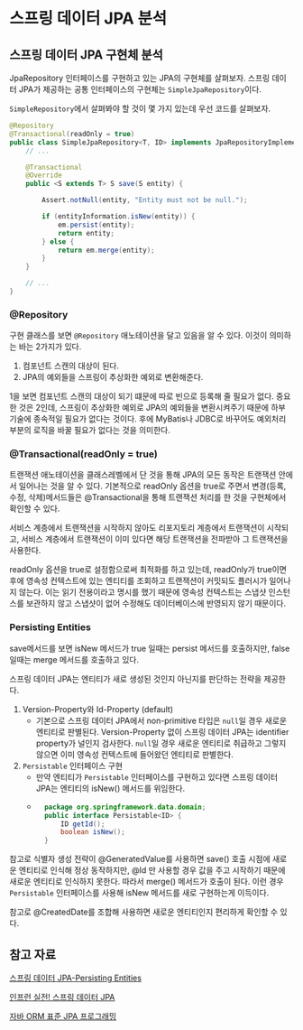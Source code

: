 # 스프링 데이터 JPA 분석

## 스프링 데이터 JPA 구현체 분석
JpaRepository 인터페이스를 구현하고 있는 JPA의 구현체를 살펴보자.
스프링 데이터 JPA가 제공하는 공통 인터페이스의 구현체는 `SimpleJpaRepository`이다.

`SimpleRepository`에서 살펴봐야 할 것이 몇 가지 있는데 우선 코드를 살펴보자.

```java
@Repository
@Transactional(readOnly = true)
public class SimpleJpaRepository<T, ID> implements JpaRepositoryImplementation<T, ID> {
    // ...

    @Transactional
	@Override
	public <S extends T> S save(S entity) {

		Assert.notNull(entity, "Entity must not be null.");

		if (entityInformation.isNew(entity)) {
			em.persist(entity);
			return entity;
		} else {
			return em.merge(entity);
		}
	}

    // ...
}   
```

### @Repository
구현 클래스를 보면 `@Repository` 애노테이션을 달고 있음을 알 수 있다. 이것이 의미하는 바는 2가지가 있다.
1. 컴포넌트 스캔의 대상이 된다.
2. JPA의 예외들을 스프링이 추상화한 예외로 변환해준다.

1을 보면 컴포넌트 스캔의 대상이 되기 떄문에 따로 빈으로 등록해 줄 필요가 없다. 중요한 것은 2인데, 스프링이 추상화한 예외로 JPA의 예외들을 변환시켜주기 때문에 하부 기술에 종속적일 필요가 없다는 것이다. 후에 MyBatis나 JDBC로 바꾸어도 예외처리 부분의 로직을 바꿀 필요가 없다는 것을 의미한다.

### @Transactional(readOnly = true)
트랜잭션 애노테이션을 클래스레벨에서 단 것을 통해 JPA의 모든 동작은 트랜잭션 안에서 일어나는 것을 알 수 있다. 기본적으로 readOnly 옵션을 true로 주면서 변경(등록, 수정, 삭제)메서드들은 @Transactional을 통해 트랜잭션 처리를 한 것을 구현체에서 확인할 수 있다.

서비스 계층에서 트랜잭션을 시작하지 않아도 리포지토리 계층에서 트랜잭션이 시작되고, 서비스 계층에서 트랜잭션이 이미 있다면 해당 트랜잭션을 전파받아 그 트랜잭션을 사용한다.

readOnly 옵션을 true로 설정함으로써 최적화를 하고 있는데, readOnly가 true이면 후에 영속성 컨텍스트에 있는 엔티티를 조회하고 트랜잭션이 커밋되도 플러시가 일어나지 않는다. 이는 읽기 전용이라고 명시를 했기 때문에 영속성 컨텍스트는 스냅샷 인스턴스를 보관하지 않고 스냅샷이 없어 수정해도 데이터베이스에 반영되지 않기 때문이다.

### Persisting Entities
save메서드를 보면 isNew 메서드가 true 일때는 persist 메서드를 호출하지만, false 일때는 merge 메서드를 호출하고 있다.

스프링 데이터 JPA는 엔티티가 새로 생성된 것인지 아닌지를 판단하는 전략을 제공한다.
1. Version-Property와 Id-Property (default) 
    - 기본으로 스프링 데이터 JPA에서 non-primitive 타입은 `null`일 경우 새로운 엔티티로 판별된다. Version-Property 없이 스프링 데이터 JPA는 identifier property가 널인지 검사한다. `null`일 경우 새로운 엔티티로 취급하고 그렇지 않으면 이미 영속성 컨텍스트에 들어왔던 엔티티로 판별한다.
2. `Persistable` 인터페이스 구현
    - 만약 엔티티가 `Persistable` 인터페이스를 구현하고 있다면 스프링 데이터 JPA는 엔티티의 isNew() 메서드를 위임한다.
    - ```java
        package org.springframework.data.domain;
        public interface Persistable<ID> {
            ID getId();
            boolean isNew();
        }
        ```

참고로 식별자 생성 전략이 @GeneratedValue를 사용하면 save() 호출 시점에 새로운 엔티티로 인식해 정상 동작하지만, @Id 만 사용할 경우 값을 주고 시작하기 때문에 새로운 엔티티로 인식하지 못한다. 따라서 merge() 메서드가 호출이 된다. 
이런 경우 `Persistable` 인터페이스를 사용해 isNew 메서드를 새로 구현하는게 이득이다.

참고로 @CreatedDate를 조합해 사용하면 새로운 엔티티인지 편리하게 확인할 수 있다.


## 참고 자료
[스프링 데이터 JPA-Persisting Entities](https://docs.spring.io/spring-data/jpa/docs/current/reference/html/#jpa.entity-persistence)

[인프런 실전! 스프링 데이터 JPA](https://www.inflearn.com/course/%EC%8A%A4%ED%94%84%EB%A7%81-%EB%8D%B0%EC%9D%B4%ED%84%B0-JPA-%EC%8B%A4%EC%A0%84/dashboard)

[자바 ORM 표준 JPA 프로그래밍](http://www.yes24.com/Product/Goods/19040233)